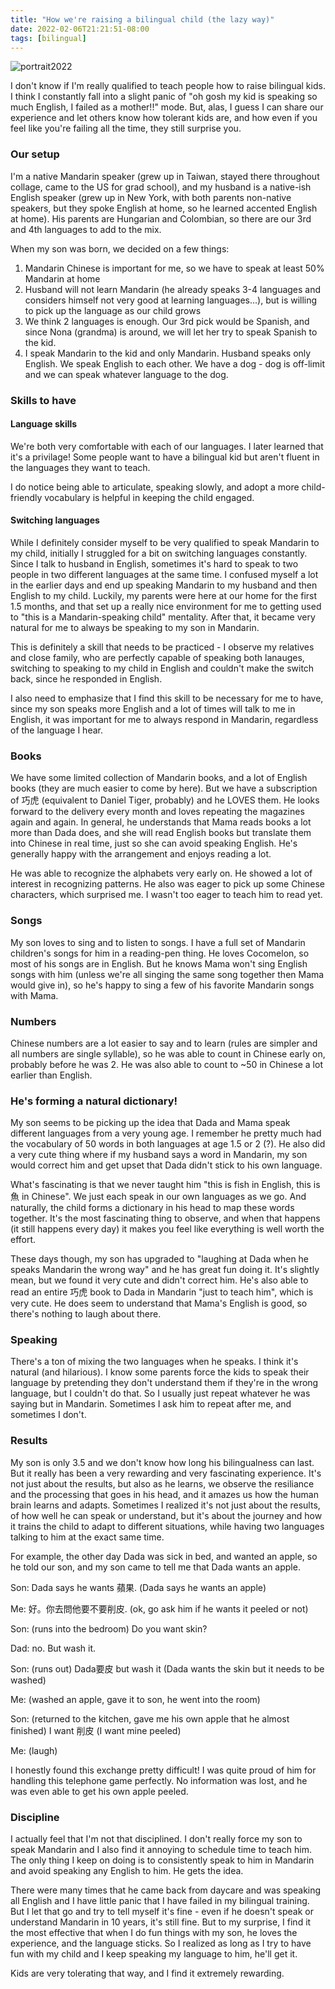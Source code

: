 ```yaml
---
title: "How we're raising a bilingual child (the lazy way)"
date: 2022-02-06T21:21:51-08:00
tags: [bilingual]
---
```


![portrait2022](https://lh3.googleusercontent.com/cNKQVg77Ep6_HPak4J119eWePQg7DeQQ9pzLxyWI62i9DBmTgDWKl4DC6xYqIR9_0VazQZdNjvv64LUyRf75kVxDwy54_zZp6NPz5dVmFGOtX0K8Ov2Sp4mMWzMki4XtNebRyQA5Xbg=w2400)

I don't know if I'm really qualified to teach people how to raise bilingual kids. I think I constantly fall into a slight panic of "oh gosh my kid is speaking so much English, I failed as a mother!!" mode. But, alas, I guess I can share our experience and let others know how tolerant kids are, and how even if you feel like you're failing all the time, they still surprise you. 



### Our setup

I'm a native Mandarin speaker (grew up in Taiwan, stayed there throughout collage, came to the US for grad school), and my husband is a native-ish English speaker (grew up in New York, with both parents non-native speakers, but they spoke English at home, so he learned accented English at home). His parents are Hungarian and Colombian, so there are our 3rd and 4th languages to add to the mix. 

When my son was born, we decided on a few things:

1. Mandarin Chinese is important for me, so we have to speak at least 50% Mandarin at home
2. Husband will not learn Mandarin (he already speaks 3-4 languages and considers himself not very good at learning languages...), but is willing to pick up the language as our child grows
3. We think 2 languages is enough. Our 3rd pick would be Spanish, and since Nona (grandma) is around, we will let her try to speak Spanish to the kid.
4. I speak Mandarin to the kid and only Mandarin. Husband speaks only English. We speak English to each other. We have a dog - dog is off-limit and we can speak whatever language to the dog. 



### Skills to have

#### Language skills
We're both very comfortable with each of our languages. I later learned that it's a privilage! Some people want to have a bilingual kid but aren't fluent in the languages they want to teach. 

I do notice being able to articulate, speaking slowly, and adopt a more child-friendly vocabulary is helpful in keeping the child engaged. 

#### Switching languages
While I definitely consider myself to be very qualified to speak Mandarin to my child, initially I struggled for a bit on switching languages constantly. Since I talk to husband in English, sometimes it's hard to speak to two people in two different languages at the same time. I confused myself a lot in the earlier days and end up speaking Mandarin to my husband and then English to my child. Luckily, my parents were here at our home for the first 1.5 months, and that set up a really nice environment for me to getting used to "this is a Mandarin-speaking child" mentality. After that, it became very natural for me to always be speaking to my son in Mandarin. 

This is definitely a skill that needs to be practiced - I observe my relatives and close family, who are perfectly capable of speaking both lanauges, switching to speaking to my child in English and couldn't make the switch back, since he responded in English. 

I also need to emphasize that I find this skill to be necessary for me to have, since my son speaks more English and a lot of times will talk to me in English, it was important for me to always respond in Mandarin, regardless of the language I hear. 


### Books

We have some limited collection of Mandarin books, and a lot of English books (they are much easier to come by here). But we have a subscription of 巧虎 (equivalent to Daniel Tiger, probably) and he LOVES them. He looks forward to the delivery every month and loves repeating the magazines again and again. In general, he understands that Mama reads books a lot more than Dada does, and she will read English books but translate them into Chinese in real time, just so she can avoid speaking English. He's generally happy with the arrangement and enjoys reading a lot. 

He was able to recognize the alphabets very early on. He showed a lot of interest in recognizing patterns. He also was eager to pick up some Chinese characters, which surprised me. I wasn't too eager to teach him to read yet. 

### Songs

My son loves to sing and to listen to songs. I have a full set of Mandarin children's songs for him in a reading-pen thing. He loves Cocomelon, so most of his songs are in English. But he knows Mama won't sing English songs with him (unless we're all singing the same song together then Mama would give in), so he's happy to sing a few of his favorite Mandarin songs with Mama. 

### Numbers

Chinese numbers are a lot easier to say and to learn (rules are simpler and all numbers are single syllable), so he was able to count in Chinese early on, probably before he was 2. He was also able to count to ~50 in Chinese a lot earlier than English. 

### He's forming a natural dictionary!

My son seems to be picking up the idea that Dada and Mama speak different languages from a very young age. I remember he pretty much had the vocabulary of 50 words in both languages at age 1.5 or 2 (?). He also did a very cute thing where if my husband says a word in Mandarin, my son would correct him and get upset that Dada didn't stick to his own language. 

What's fascinating is that we never taught him "this is fish in English, this is 魚 in Chinese". We just each speak in our own languages as we go. And naturally, the child forms a dictionary in his head to map these words together. It's the most fascinating thing to observe, and when that happens (it still happens every day) it makes you feel like everything is well worth the effort. 

These days though, my son has upgraded to "laughing at Dada when he speaks Mandarin the wrong way" and he has great fun doing it. It's slightly mean, but we found it very cute and didn't correct him. He's also able to read an entire 巧虎 book to Dada in Mandarin "just to teach him", which is very cute. He does seem to understand that Mama's English is good, so there's nothing to laugh about there. 



### Speaking

There's a ton of mixing the two languages when he speaks. I think it's natural (and hilarious). I know some parents force the kids to speak their language by pretending they don't understand them if they're in the wrong language, but I couldn't do that. So I usually just repeat whatever he was saying but in Mandarin. Sometimes I ask him to repeat after me, and sometimes I don't. 



### Results

My son is only 3.5 and we don't know how long his bilingualness can last. But it really has been a very rewarding and very fascinating experience. It's not just about the results, but also as he learns, we observe the resiliance and the processing that goes in his head, and it amazes us how the human brain learns and adapts. Sometimes I realized it's not just about the results, of how well he can speak or understand, but it's about the journey and how it trains the child to adapt to different situations, while having two languages talking to him at the exact same time. 

For example, the other day Dada was sick in bed, and wanted an apple, so he told our son, and my son came to tell me that Dada wants an apple. 

Son: Dada says he wants 蘋果. (Dada says he wants an apple) 

Me: 好。你去問他要不要削皮. (ok, go ask him if he wants it peeled or not)

Son: (runs into the bedroom) Do you want skin?

Dad: no. But wash it. 

Son: (runs out) Dada要皮 but wash it (Dada wants the skin but it needs to be washed)

Me: (washed an apple, gave it to son, he went into the room)

Son: (returned to the kitchen, gave me his own apple that he almost finished) I want 削皮 (I want mine peeled)

Me: (laugh)

I honestly found this exchange pretty difficult! I was quite proud of him for handling this telephone game perfectly. No information was lost, and he was even able to get his own apple peeled. 



### Discipline

I actually feel that I'm not that disciplined. I don't really force my son to speak Mandarin and I also find it annoying to schedule time to teach him. The only thing I keep on doing is to consistently speak to him in Mandarin and avoid speaking any English to him. He gets the idea. 

There were many times that he came back from daycare and was speaking all English and I have little panic that I have failed in my bilingual training. But I let that go and try to tell myself it's fine - even if he doesn't speak or understand Mandarin in 10 years, it's still fine. But to my surprise, I find it the most effective that when I do fun things with my son, he loves the experience, and the language sticks. So I realized as long as I try to have fun with my child and I keep speaking my language to him, he'll get it. 

Kids are very tolerating that way, and I find it extremely rewarding. 



